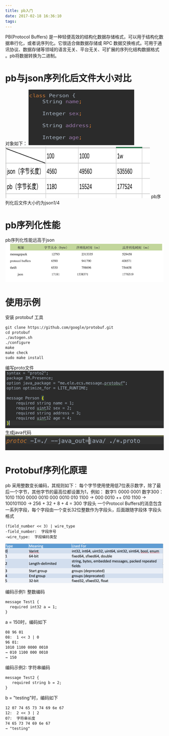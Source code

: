 ```yaml
---
title: pb入门
date: 2017-02-18 16:36:10
tags:
---
```

PB(Protocol Buffers) 是一种轻便高效的结构化数据存储格式，可以用于结构化数据串行化，或者说序列化。它很适合做数据存储或 RPC 数据交换格式。可用于通讯协议、数据存储等领域的语言无关、平台无关、可扩展的序列化结构数据格式 。pb将数据转换为二进制。

<!--more-->

#  pb与json序列化后文件大小对比
对象如下：
![文件大小](/pic/size_example.png)
![文件大小](/pic/size_result.png)
pb序列化后文件大小约为json1/4

# pb序列化性能
pb序列化性能远高于json
![性能](/pic/perfermance_result.png)

# 使用示例
安装 protobuf 工具
```
git clone https://github.com/google/protobuf.git
cd protobuf
./autogen.sh
./configure
make
make check
sudo make install
```
编写proto文件
![proto](/pic/proto.png)
生成java代码
![protoc](/pic/protoc.png)

# Protobuf序列化原理
pb 采用整数变长编码，其规则如下：
  每个字节使用使用低7位表示数字，除了最后一个字节，其他字节的最高位都设置为1，例如：
数字1:
0000 0001
数字300：
1010 1100 0000 0010
  000 0010   010 1100
→  000 0010 ++ 010 1100
→  100101100
→  256 + 32 + 8 + 4 = 300
字段头
一个Protocol Buffers的消息包含一系列字段，每个字段由一个变长32位整数作为字段头，后面跟随字段体
字段头格式
```
(field_number << 3) | wire_type
-field_number:  字段序号
-wire_type:  字段编码类型
```
![格式](/pic/head_type.png)

编码示例1: 整数编码
```
message Test1 {
  required int32 a = 1;
}
```
a = 150时，编码如下
```
08 96 01
08:  1 << 3 | 0
96 01:
1010 1100 0000 0010
→ 010 1100 000 0010
→ 150
```

编码示例2: 字符串编码
```
message Test2 {
   required string b = 2;
}
```
b = "testing"时，编码如下
```
12 07 74 65 73 74 69 6e 67
12:  2 << 3 | 2
07:  字符串长度
74 65 73 74 69 6e 67
→ "testing"
```
